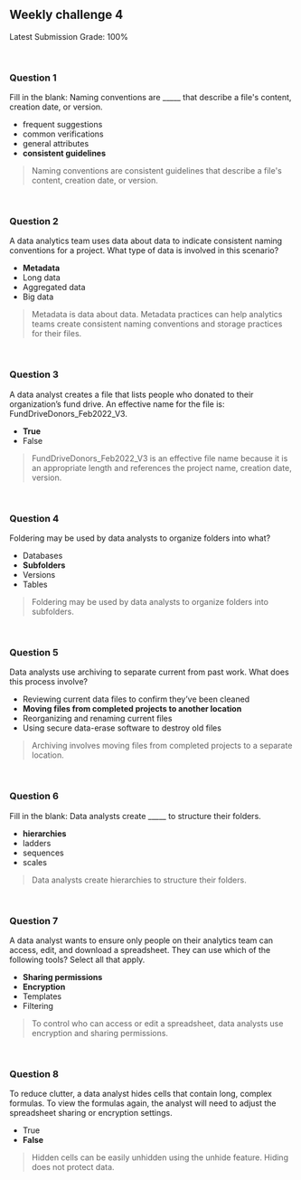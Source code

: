 ## Weekly challenge 4

Latest Submission Grade: 100%

&nbsp;

### Question 1

Fill in the blank: Naming conventions are _____ that describe a file's content, creation date, or version.

* frequent suggestions
* common verifications
* general attributes
* **consistent guidelines**

> Naming conventions are consistent guidelines that describe a file's content, creation date, or version.

&nbsp;

### Question 2

A data analytics team uses data about data to indicate consistent naming conventions for a project. What type of data is involved in this scenario?

* **Metadata**
* Long data
* Aggregated data
* Big data

> Metadata is data about data. Metadata practices can help analytics teams create consistent naming conventions and storage practices for their files.

&nbsp;

### Question 3

A data analyst creates a file that lists people who donated to their organization’s fund drive. An effective name for the file is: FundDriveDonors_Feb2022_V3. 

* **True**
* False

> FundDriveDonors_Feb2022_V3 is an effective file name because it is an appropriate length and references the project name, creation date, version.

&nbsp;

### Question 4

Foldering may be used by data analysts to organize folders into what?

* Databases
* **Subfolders**
* Versions
* Tables

>Foldering may be used by data analysts to organize folders into subfolders.

&nbsp;

### Question 5

Data analysts use archiving to separate current from past work. What does this process involve?

* Reviewing current data files to confirm they’ve been cleaned
* **Moving files from completed projects to another location**
* Reorganizing and renaming current files
* Using secure data-erase software to destroy old files

> Archiving involves moving files from completed projects to a separate location.

&nbsp;

### Question 6

Fill in the blank: Data analysts create _____ to structure their folders.

* **hierarchies**
* ladders
* sequences
* scales

> Data analysts create hierarchies to structure their folders.

&nbsp;

### Question 7

A data analyst wants to ensure only people on their analytics team can access, edit, and download a spreadsheet. They can use which of the following tools? Select all that apply.

* **Sharing permissions**
* **Encryption**
* Templates
* Filtering

> To control who can access or edit a spreadsheet, data analysts use encryption and sharing permissions.

&nbsp;

### Question 8

To reduce clutter, a data analyst hides cells that contain long, complex formulas. To view the formulas again, the analyst will need to adjust the spreadsheet sharing or encryption settings.

* True
* **False**

> Hidden cells can be easily unhidden using the unhide feature. Hiding does not protect data.